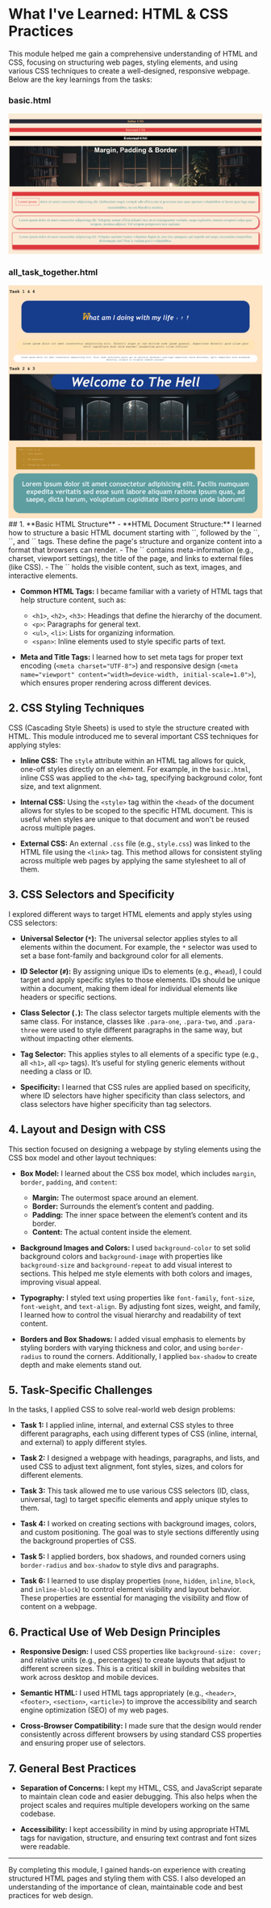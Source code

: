 # What I've Learned: HTML & CSS Practices

This module helped me gain a comprehensive understanding of HTML and CSS, focusing on structuring web pages, styling elements, and using various CSS techniques to create a well-designed, responsive webpage. Below are the key learnings from the tasks:
### basic.html
<img src="images/ss1.png" alt="My Image"/>  <br>

### all_task_together.html
<img src="images/ss2.png" alt="My Image"/>
<br>
## 1. **Basic HTML Structure**
   - **HTML Document Structure:** 
     I learned how to structure a basic HTML document starting with `<!DOCTYPE html>`, followed by the `<html>`, `<head>`, and `<body>` tags. These define the page's structure and organize content into a format that browsers can render.
     - The `<head>` contains meta-information (e.g., charset, viewport settings), the title of the page, and links to external files (like CSS).
     - The `<body>` holds the visible content, such as text, images, and interactive elements.
   
   - **Common HTML Tags:** 
     I became familiar with a variety of HTML tags that help structure content, such as:
     - `<h1>`, `<h2>`, `<h3>`: Headings that define the hierarchy of the document.
     - `<p>`: Paragraphs for general text.
     - `<ul>`, `<li>`: Lists for organizing information.
     - `<span>`: Inline elements used to style specific parts of text.
   
   - **Meta and Title Tags:** 
     I learned how to set meta tags for proper text encoding (`<meta charset="UTF-8">`) and responsive design (`<meta name="viewport" content="width=device-width, initial-scale=1.0">`), which ensures proper rendering across different devices.

## 2. **CSS Styling Techniques**
   CSS (Cascading Style Sheets) is used to style the structure created with HTML. This module introduced me to several important CSS techniques for applying styles:

   - **Inline CSS:** 
     The `style` attribute within an HTML tag allows for quick, one-off styles directly on an element. For example, in the `basic.html`, inline CSS was applied to the `<h4>` tag, specifying background color, font size, and text alignment.

   - **Internal CSS:** 
     Using the `<style>` tag within the `<head>` of the document allows for styles to be scoped to the specific HTML document. This is useful when styles are unique to that document and won't be reused across multiple pages.
   
   - **External CSS:** 
     An external `.css` file (e.g., `style.css`) was linked to the HTML file using the `<link>` tag. This method allows for consistent styling across multiple web pages by applying the same stylesheet to all of them.

## 3. **CSS Selectors and Specificity**
   I explored different ways to target HTML elements and apply styles using CSS selectors:

   - **Universal Selector (`*`):** 
     The universal selector applies styles to all elements within the document. For example, the `*` selector was used to set a base font-family and background color for all elements.
   
   - **ID Selector (`#`):** 
     By assigning unique IDs to elements (e.g., `#head`), I could target and apply specific styles to those elements. IDs should be unique within a document, making them ideal for individual elements like headers or specific sections.
   
   - **Class Selector (`.`):** 
     The class selector targets multiple elements with the same class. For instance, classes like `.para-one`, `.para-two`, and `.para-three` were used to style different paragraphs in the same way, but without impacting other elements.
   
   - **Tag Selector:** 
     This applies styles to all elements of a specific type (e.g., all `<h1>`, all `<p>` tags). It’s useful for styling generic elements without needing a class or ID.

   - **Specificity:** 
     I learned that CSS rules are applied based on specificity, where ID selectors have higher specificity than class selectors, and class selectors have higher specificity than tag selectors.

## 4. **Layout and Design with CSS**
   This section focused on designing a webpage by styling elements using the CSS box model and other layout techniques:

   - **Box Model:** 
     I learned about the CSS box model, which includes `margin`, `border`, `padding`, and `content`:
     - **Margin:** The outermost space around an element.
     - **Border:** Surrounds the element’s content and padding.
     - **Padding:** The inner space between the element’s content and its border.
     - **Content:** The actual content inside the element.

   - **Background Images and Colors:** 
     I used `background-color` to set solid background colors and `background-image` with properties like `background-size` and `background-repeat` to add visual interest to sections. This helped me style elements with both colors and images, improving visual appeal.

   - **Typography:** 
     I styled text using properties like `font-family`, `font-size`, `font-weight`, and `text-align`. By adjusting font sizes, weight, and family, I learned how to control the visual hierarchy and readability of text content.

   - **Borders and Box Shadows:** 
     I added visual emphasis to elements by styling borders with varying thickness and color, and using `border-radius` to round the corners. Additionally, I applied `box-shadow` to create depth and make elements stand out.

## 5. **Task-Specific Challenges**
   In the tasks, I applied CSS to solve real-world web design problems:

   - **Task 1:** 
     I applied inline, internal, and external CSS styles to three different paragraphs, each using different types of CSS (inline, internal, and external) to apply different styles.
   
   - **Task 2:** 
     I designed a webpage with headings, paragraphs, and lists, and used CSS to adjust text alignment, font styles, sizes, and colors for different elements.
   
   - **Task 3:** 
     This task allowed me to use various CSS selectors (ID, class, universal, tag) to target specific elements and apply unique styles to them.

   - **Task 4:** 
     I worked on creating sections with background images, colors, and custom positioning. The goal was to style sections differently using the background properties of CSS.
   
   - **Task 5:** 
     I applied borders, box shadows, and rounded corners using `border-radius` and `box-shadow` to style divs and paragraphs.
   
   - **Task 6:** 
     I learned to use display properties (`none`, `hidden`, `inline`, `block`, and `inline-block`) to control element visibility and layout behavior. These properties are essential for managing the visibility and flow of content on a webpage.

## 6. **Practical Use of Web Design Principles**
   - **Responsive Design:** 
     I used CSS properties like `background-size: cover;` and relative units (e.g., percentages) to create layouts that adjust to different screen sizes. This is a critical skill in building websites that work across desktop and mobile devices.

   - **Semantic HTML:** 
     I used HTML tags appropriately (e.g., `<header>`, `<footer>`, `<section>`, `<article>`) to improve the accessibility and search engine optimization (SEO) of my web pages.

   - **Cross-Browser Compatibility:** 
     I made sure that the design would render consistently across different browsers by using standard CSS properties and ensuring proper use of selectors.

## 7. **General Best Practices**
   - **Separation of Concerns:** 
     I kept my HTML, CSS, and JavaScript separate to maintain clean code and easier debugging. This also helps when the project scales and requires multiple developers working on the same codebase.
   
   - **Accessibility:** 
     I kept accessibility in mind by using appropriate HTML tags for navigation, structure, and ensuring text contrast and font sizes were readable.

---

By completing this module, I gained hands-on experience with creating structured HTML pages and styling them with CSS. I also developed an understanding of the importance of clean, maintainable code and best practices for web design.
